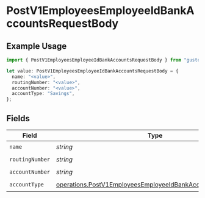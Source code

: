 # PostV1EmployeesEmployeeIdBankAccountsRequestBody

## Example Usage

```typescript
import { PostV1EmployeesEmployeeIdBankAccountsRequestBody } from "gusto-embedded/models/operations";

let value: PostV1EmployeesEmployeeIdBankAccountsRequestBody = {
  name: "<value>",
  routingNumber: "<value>",
  accountNumber: "<value>",
  accountType: "Savings",
};
```

## Fields

| Field                                                                                                                                      | Type                                                                                                                                       | Required                                                                                                                                   | Description                                                                                                                                |
| ------------------------------------------------------------------------------------------------------------------------------------------ | ------------------------------------------------------------------------------------------------------------------------------------------ | ------------------------------------------------------------------------------------------------------------------------------------------ | ------------------------------------------------------------------------------------------------------------------------------------------ |
| `name`                                                                                                                                     | *string*                                                                                                                                   | :heavy_check_mark:                                                                                                                         | N/A                                                                                                                                        |
| `routingNumber`                                                                                                                            | *string*                                                                                                                                   | :heavy_check_mark:                                                                                                                         | N/A                                                                                                                                        |
| `accountNumber`                                                                                                                            | *string*                                                                                                                                   | :heavy_check_mark:                                                                                                                         | N/A                                                                                                                                        |
| `accountType`                                                                                                                              | [operations.PostV1EmployeesEmployeeIdBankAccountsAccountType](../../models/operations/postv1employeesemployeeidbankaccountsaccounttype.md) | :heavy_check_mark:                                                                                                                         | N/A                                                                                                                                        |